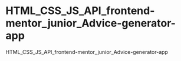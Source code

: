 # HTML_CSS_JS_API_frontend-mentor_junior_Advice-generator-app
HTML_CSS_JS_API_frontend-mentor_junior_Advice-generator-app
